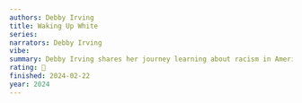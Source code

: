 ```yaml
---
authors: Debby Irving
title: Waking Up White
series:
narrators: Debby Irving
vibe:
summary: Debby Irving shares her journey learning about racism in America, and her take on how to be a good ally.
rating: 🫳
finished: 2024-02-22
year: 2024
---
```

